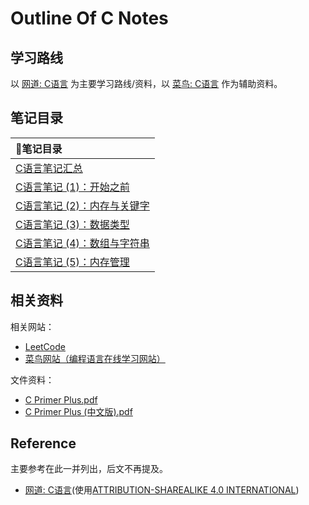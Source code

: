 # Outline Of C Notes

## 学习路线

以 [网道: C语言](https://wangdoc.com/clang/) 为主要学习路线/资料，以 [菜鸟: C语言](https://www.runoob.com/cprogramming/c-tutorial.html) 作为辅助资料。

## 笔记目录

<div class='center'>

| 📕笔记目录 |
|:-|
 | [C语言笔记汇总](Blogs\C\C语言笔记汇总.md)  |
 | [C语言笔记 (1)：开始之前](Blogs/C/CSeriesNotes(1)-BeforeStarting.md) |
 | [C语言笔记 (2)：内存与关键字](Blogs/C/CSeriesNotes(2)-MemoryAndKeywords.md) |
 | [C语言笔记 (3)：数据类型](Blogs/C/CSeriesNotes(3)-DataTypes.md) |
 | [C语言笔记 (4)：数组与字符串](Blogs/C/CSeriesNotes(4)-ArrayAndString.md) |
 | [C语言笔记 (5)：内存管理](Blogs/C/CSeriesNotes(5)-MemoryManagement.md) |
 
 
 

</div>

## 相关资料

相关网站：

- [LeetCode](https://leetcode.cn/)	
- [菜鸟网站（编程语言在线学习网站）](https://www.runoob.com/)

文件资料：

- [C Primer Plus.pdf](https://www.writebug.com/static/uploads/2024/7/15/88b144651f365b83c740c6b1d8938c84.pdf)
- [C Primer Plus (中文版).pdf](https://s.b1n.net/p4Mhc)

## Reference

主要参考在此一并列出，后文不再提及。

- [网道: C语言](https://wangdoc.com/clang/)(使用[ATTRIBUTION-SHAREALIKE 4.0 INTERNATIONAL](https://creativecommons.org/licenses/by-sa/4.0/))
